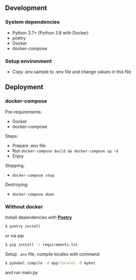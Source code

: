 ## Development

### System dependencies
* Python 3.7+ (Python 3.8 with Docker)
* poetry
* Docker
* docker-compose

### Setup environment
* Copy .env.sample to .env file and change values in this file

## Deployment

### docker-compose

Pre-requirements:
* Docker
* docker-compose

Steps:
* Prepare .env file
* Run `docker-compose build && docker-compose up -d`
* Enjoy

Stopping:
* `docker-compose stop`

Destroying:
* `docker-compose down`

### Without docker

Install dependencies with [**Poetry**](https://python-poetry.org/docs/)
```cmd
$ poetry install
```
or via pip
```cmd
$ pip install -r requirements.txt
```

Setup `.env` file, compile locales with command 
```cmd
$ pybabel compile -d app/locales -D mybot
```
and run main.py